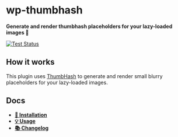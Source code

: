 # wp-thumbhash

**Generate and render thumbhash placeholders for your lazy-loaded images 🦦**

[![Test Status](https://img.shields.io/github/actions/workflow/status/hirasso/wp-thumbhash/ci.yml?label=tests)](https://github.com/hirasso/wp-thumbhash/actions/workflows/ci.yml)

## How it works

This plugin uses [ThumbHash](https://evanw.github.io/thumbhash/) to generate and render small
blurry placeholders for your lazy-loaded images.

## Docs
- [**🔌 Installation**](./docs/INSTALLATION.md)
- [**💡 Usage**](./docs/USAGE.md)
- [**📚 Changelog**](./CHANGELOG.md)